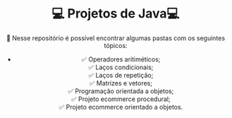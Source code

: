 <body>
<h1 align="center">💻 Projetos de Java💻</h1>

<p align="center">📘 Nesse repositório é possível encontrar algumas pastas com os seguintes tópicos:
<br>
  <ul align="center"> 
    <li>
   ✅ Operadores aritiméticos; <br>
   ✅ Laços condicionais; <br>
   ✅ Laços de repetição;<br>
   ✅ Matrizes e vetores; <br>
   ✅ Programação orientada a objetos; <br>
   ✅ Projeto ecommerce procedural; <br>
   ✅ Projeto ecommerce orientado a objetos. 
    </li>

  </ul>
</body>
